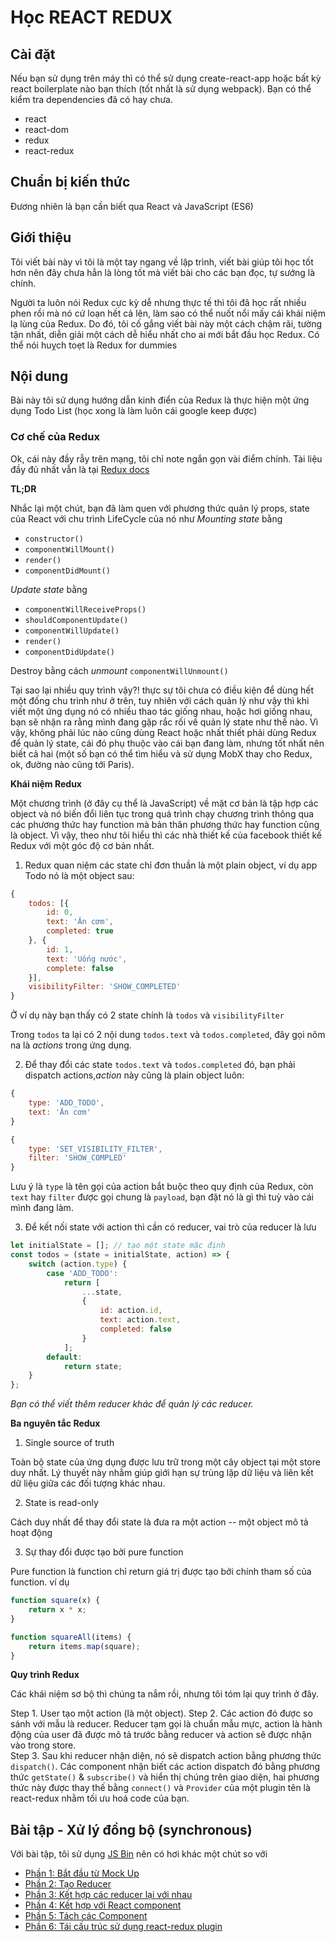 # Học REACT REDUX 

## Cài đặt

Nếu bạn sử dụng trên máy thì có thể sử dụng create-react-app hoặc bất kỳ react boilerplate nào bạn thích (tốt nhất là sử dụng webpack).
Bạn có thể kiểm tra dependencies đã có hay chưa.

* react
* react-dom
* redux
* react-redux

## Chuẩn bị kiến thức

Đương nhiên là bạn cần biết qua React và JavaScript (ES6)

## Giới thiệu 

Tôi viết bài này vì tôi là một tay ngang về lập trình, viết bài giúp tôi học tốt hơn nên đây chưa hẳn là lòng tốt mà viết bài cho các bạn đọc, tự sướng là chính.

Người ta luôn nói Redux cực kỳ dễ nhưng thực tế thì tôi đã học rất nhiều phen rồi mà nó cứ loạn hết cả lên, làm sao có thể nuốt nổi mấy cái khái niệm lạ lùng của Redux. Do đó, tôi cố gắng viết bài này một cách chậm rãi, tường tận nhất, diễn giải một cách dễ hiểu nhất cho ai mới bắt đầu học Redux. Có thể nói huỵch toẹt là Redux for dummies 


## Nội dung

Bài này tôi sử dụng hướng dẫn kinh điển của Redux là thực hiện một ứng dụng Todo List (học xong là làm luôn cái google keep được)

### Cơ chế của Redux

Ok, cái này đầy rẫy trên mạng, tôi chỉ note ngắn gọn vài điểm chính. Tài liệu đầy đủ nhất vẫn là tại [Redux docs](http://redux.js.org/)

**TL;DR** 

Nhắc lại một chút, bạn đã làm quen với phương thức quản lý props, state của React với chu trình LifeCycle của nó như 
*Mounting state* bằng 

- `constructor()` 
- `componentWillMount()` 
- `render()` 
- `componentDidMount()`

*Update state* bằng 

- `componentWillReceiveProps()`
- `shouldComponentUpdate()`
- `componentWillUpdate()`
- `render()`
- `componentDidUpdate()`

Destroy bằng cách *unmount* `componentWillUnmount()`

Tại sao lại nhiều quy trình vậy?! thực sự tôi chưa có điều kiện để dùng hết một đống chu trình như ở trên, tuy nhiên với cách quản lý như vậy thì khi viết một ứng dụng nó có nhiều thao tác giống nhau, hoặc hơi giống nhau, bạn sẽ nhận ra rằng mình đang gặp rắc rối về quản lý state như thế nào. Vì vậy, không phải lúc nào cũng dùng React hoặc nhất thiết phải dùng Redux để quản lý state, cái đó phụ thuộc vào cái bạn đang làm, nhưng tốt nhất nên biết cả hai (một số bạn có thể tìm hiểu và sử dụng MobX thay cho Redux, ok, đường nào cũng tới Paris).

**Khái niệm Redux** 

Một chương trình (ở đây cụ thể là JavaScript) về mặt cơ bản là tập hợp các object và nó biến đổi liên tục trong quá trình chạy chương trình thông qua các phương thức hay function mà bản thân phương thức hay function cũng là object. Vì vậy, theo như tôi hiểu thì các nhà thiết kế của facebook thiết kế Redux với một góc độ cơ bản nhất. 

1. Redux quan niệm các state chỉ đơn thuần là một plain object, ví dụ app Todo nó là một object sau:

```js
{
	todos: [{
		id: 0,
		text: 'Ăn cơm',
		completed: true
	}, {
		id: 1,
		text: 'Uống nước',
		complete: false
	}],
	visibilityFilter: 'SHOW_COMPLETED'
}
```
Ở ví dụ này bạn thấy có 2 state chính là `todos` và `visibilityFilter` 

Trong `todos` ta lại có 2 nội dung `todos.text` và `todos.completed`, đây gọi nôm na là *actions* trong ứng dụng.

2. Để thay đổi các state `todos.text` và `todos.completed` đó, bạn phải dispatch actions,*action* này cũng là plain object luôn:

```js
{
	type: 'ADD_TODO',
	text: 'Ăn cơm'	
}
```
```js
{
	type: 'SET_VISIBILITY_FILTER',
	filter: 'SHOW_COMPLED' 
}
```
Lưu ý là `type` là tên gọi của action bắt buộc theo quy định của Redux, còn `text` hay `filter` được gọi chung là `payload`, bạn đặt nó là gì thì tuỳ vào cái mình đang làm. 

3. Để kết nối state với action thì cần có reducer, vai trò của reducer là lưu 

```js
let initialState = []; // tạo một state mặc định
const todos = (state = initialState, action) => {
	switch (action.type) {
		case 'ADD_TODO': 
			return [
				...state,
				{
					id: action.id,
					text: action.text,
					completed: false 
				}
			];
		default: 
			return state;
	}
};

```
*Bạn có thể viết thêm reducer khác để quản lý các reducer.*

**Ba nguyên tắc Redux**

1.	Single source of truth 

Toàn bộ state của ứng dụng được lưu trữ trong một cây object tại một store duy nhất. Lý thuyết này nhằm giúp giới hạn sự trùng lặp dữ liệu và liên kết dữ liệu giữa các đối tượng khác nhau. 

2. State is read-only 

Cách duy nhất để thay đổi state là đưa ra một action -- một object mô tả hoạt động

3. Sự thay đổi được tạo bởi pure function

Pure function là function chỉ return giá trị được tạo bởi chính tham số của function. ví dụ 
```js
function square(x) {
	return x * x;
}

function squareAll(items) {
	return items.map(square);
}

```

**Quy trình Redux** 

Các khái niệm sơ bộ thì chúng ta nắm rồi, nhưng tôi tóm lại quy trình ở đây.

Step 1. User tạo một action (là một object).
Step 2. Các action đó được so sánh với mẫu là reducer. Reducer tạm gọi là chuẩn mẫu mực, action là hành động của user đã được mô tả trước bằng reducer và action sẽ được nhận vào trong store.  
Step 3. Sau khi reducer nhận diện, nó sẽ dispatch action bằng phương thức `dispatch()`. Các component nhận biết các action dispatch đó bằng phương thức `getState()` & `subscribe()` và hiển thị chúng trên giao diện, hai phương thức này được thay thế bằng `connect()` và `Provider` của một plugin tên là react-redux nhằm tối ưu hoá code của bạn.

## Bài tập - Xử lý đồng bộ (synchronous)

Với bài tập, tôi sử dụng [JS Bin](http://jsbin.com/) nên có hơi khác một chút so với 

* [Phần 1: Bắt đầu từ Mock Up](/p1.md)
* [Phần 2: Tạo Reducer](/p2.md)
* [Phần 3: Kết hợp các reducer lại với nhau](/p3.md)
* [Phần 4: Kết hợp với React component](/p4.md)
* [Phần 5: Tách các Component](/p5.md)
* [Phần 6: Tái cấu trúc sử dụng react-redux plugin](/p6.md)
